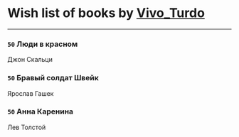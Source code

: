 # Wish list of books by [Vivo_Turdo](https://plus.google.com/115154203761453486437)
---

### `50` Люди в красном
Джон Скальци

### `50` Бравый солдат Швейк
Ярослав Гашек

### `50` Анна Каренина
Лев Толстой

